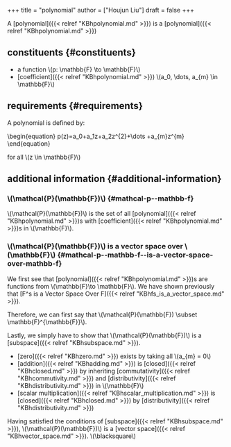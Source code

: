 +++
title = "polynomial"
author = ["Houjun Liu"]
draft = false
+++

A [polynomial]({{< relref "KBhpolynomial.md" >}}) is a [polynomial]({{< relref "KBhpolynomial.md" >}})


## constituents {#constituents}

-   a function \\(p: \mathbb{F} \to \mathbb{F}\\)
-   [coefficient]({{< relref "KBhpolynomial.md" >}}) \\(a\_0, \dots, a\_{m} \in \mathbb{F}\\)


## requirements {#requirements}

A polynomial is defined by:

\begin{equation}
p(z)=a\_0+a\_1z+a\_2z^{2}+\dots +a\_{m}z^{m}
\end{equation}

for all \\(z \in \mathbb{F}\\)


## additional information {#additional-information}


### \\(\mathcal{P}(\mathbb{F})\\) {#mathcal-p--mathbb-f}

\\(\mathcal{P}(\mathbb{F})\\) is the set of all [polynomial]({{< relref "KBhpolynomial.md" >}})s with [coefficient]({{< relref "KBhpolynomial.md" >}})s in \\(\mathbb{F}\\).


### \\(\mathcal{P}(\mathbb{F})\\) is a vector space over \\(\mathbb{F}\\) {#mathcal-p--mathbb-f--is-a-vector-space-over-mathbb-f}

We first see that [polynomial]({{< relref "KBhpolynomial.md" >}})s are functions from \\(\mathbb{F}\to \mathbb{F}\\). We have shown previously that [F^s is a Vector Space Over F]({{< relref "KBhfs_is_a_vector_space.md" >}}).

Therefore, we can first say that \\(\mathcal{P}(\mathbb{F}) \subset \mathbb{F}^{\mathbb{F}}\\).

Lastly, we simply have to show that \\(\mathcal{P}(\mathbb{F})\\) is a [subspace]({{< relref "KBhsubspace.md" >}}).

-   [zero]({{< relref "KBhzero.md" >}}) exists by taking all \\(a\_{m} = 0\\)
-   [addition]({{< relref "KBhadding.md" >}}) is [closed]({{< relref "KBhclosed.md" >}}) by inheriting [commutativity]({{< relref "KBhcommutivity.md" >}}) and [distributivity]({{< relref "KBhdistributivity.md" >}}) in \\(\mathbb{F}\\)
-   [scalar multiplication]({{< relref "KBhscalar_multiplication.md" >}}) is [closed]({{< relref "KBhclosed.md" >}}) by [distributivity]({{< relref "KBhdistributivity.md" >}})

Having satisfied the conditions of [subspace]({{< relref "KBhsubspace.md" >}}), \\(\mathcal{P}(\mathbb{F})\\) is a [vector space]({{< relref "KBhvector_space.md" >}}). \\(\blacksquare\\)